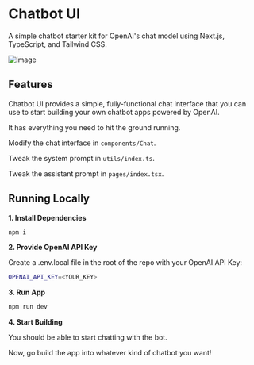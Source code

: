 # Chatbot UI

A simple chatbot starter kit for OpenAI's chat model using Next.js, TypeScript, and Tailwind CSS.

![image](https://github.com/redblood639/ChatGPT-python-node/assets/72724141/7bbf104e-d6ff-4337-8ef5-ac969b6552c3)


## Features

Chatbot UI provides a simple, fully-functional chat interface that you can use to start building your own chatbot apps powered by OpenAI.

It has everything you need to hit the ground running.

Modify the chat interface in `components/Chat`.

Tweak the system prompt in `utils/index.ts`.

Tweak the assistant prompt in `pages/index.tsx`.

## Running Locally



**1. Install Dependencies**

```bash
npm i
```

**2. Provide OpenAI API Key**

Create a .env.local file in the root of the repo with your OpenAI API Key:

```bash
OPENAI_API_KEY=<YOUR_KEY>
```

**3. Run App**

```bash
npm run dev
```

**4. Start Building**

You should be able to start chatting with the bot.

Now, go build the app into whatever kind of chatbot you want!
